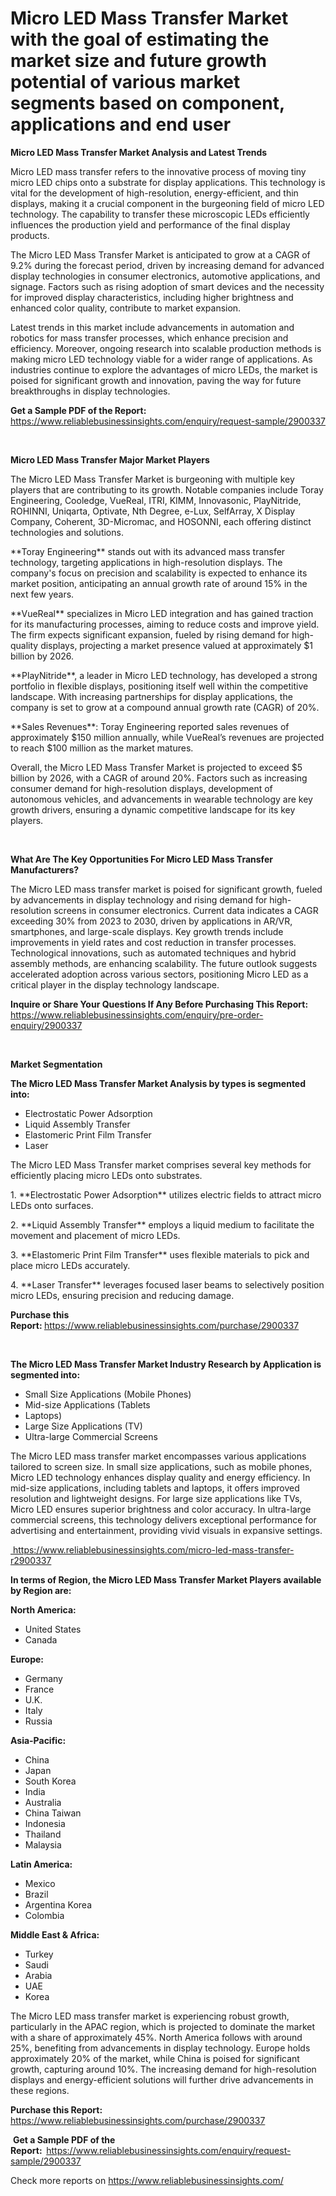 <p><h1>Micro LED Mass Transfer Market with the goal of estimating the market size and future growth potential of various market segments based on component, applications and end user</h1></p><p><strong>Micro LED Mass Transfer Market Analysis and Latest Trends</strong></p>
<p><p>Micro LED mass transfer refers to the innovative process of moving tiny micro LED chips onto a substrate for display applications. This technology is vital for the development of high-resolution, energy-efficient, and thin displays, making it a crucial component in the burgeoning field of micro LED technology. The capability to transfer these microscopic LEDs efficiently influences the production yield and performance of the final display products.</p><p>The Micro LED Mass Transfer Market is anticipated to grow at a CAGR of 9.2% during the forecast period, driven by increasing demand for advanced display technologies in consumer electronics, automotive applications, and signage. Factors such as rising adoption of smart devices and the necessity for improved display characteristics, including higher brightness and enhanced color quality, contribute to market expansion. </p><p>Latest trends in this market include advancements in automation and robotics for mass transfer processes, which enhance precision and efficiency. Moreover, ongoing research into scalable production methods is making micro LED technology viable for a wider range of applications. As industries continue to explore the advantages of micro LEDs, the market is poised for significant growth and innovation, paving the way for future breakthroughs in display technologies.</p></p>
<p><strong>Get a Sample PDF of the Report:&nbsp;</strong> <a href="https://www.reliablebusinessinsights.com/enquiry/request-sample/2900337?utm_campaign=2278&utm_medium=2&utm_source=Github&utm_content=ia&utm_term=16032025&utm_id=micro-led-mass-transfer">https://www.reliablebusinessinsights.com/enquiry/request-sample/2900337</a></p>
<p>&nbsp;</p>
<p><strong>Micro LED Mass Transfer Major Market Players</strong></p>
<p><p>The Micro LED Mass Transfer Market is burgeoning with multiple key players that are contributing to its growth. Notable companies include Toray Engineering, Cooledge, VueReal, ITRI, KIMM, Innovasonic, PlayNitride, ROHINNI, Uniqarta, Optivate, Nth Degree, e-Lux, SelfArray, X Display Company, Coherent, 3D-Micromac, and HOSONNI, each offering distinct technologies and solutions.</p><p>**Toray Engineering** stands out with its advanced mass transfer technology, targeting applications in high-resolution displays. The company's focus on precision and scalability is expected to enhance its market position, anticipating an annual growth rate of around 15% in the next few years.</p><p>**VueReal** specializes in Micro LED integration and has gained traction for its manufacturing processes, aiming to reduce costs and improve yield. The firm expects significant expansion, fueled by rising demand for high-quality displays, projecting a market presence valued at approximately $1 billion by 2026.</p><p>**PlayNitride**, a leader in Micro LED technology, has developed a strong portfolio in flexible displays, positioning itself well within the competitive landscape. With increasing partnerships for display applications, the company is set to grow at a compound annual growth rate (CAGR) of 20%.</p><p>**Sales Revenues**: Toray Engineering reported sales revenues of approximately $150 million annually, while VueReal’s revenues are projected to reach $100 million as the market matures. </p><p>Overall, the Micro LED Mass Transfer Market is projected to exceed $5 billion by 2026, with a CAGR of around 20%. Factors such as increasing consumer demand for high-resolution displays, development of autonomous vehicles, and advancements in wearable technology are key growth drivers, ensuring a dynamic competitive landscape for its key players.</p></p>
<p>&nbsp;</p>
<p><strong>What Are The Key Opportunities For Micro LED Mass Transfer Manufacturers?</strong></p>
<p><p>The Micro LED mass transfer market is poised for significant growth, fueled by advancements in display technology and rising demand for high-resolution screens in consumer electronics. Current data indicates a CAGR exceeding 30% from 2023 to 2030, driven by applications in AR/VR, smartphones, and large-scale displays. Key growth trends include improvements in yield rates and cost reduction in transfer processes. Technological innovations, such as automated techniques and hybrid assembly methods, are enhancing scalability. The future outlook suggests accelerated adoption across various sectors, positioning Micro LED as a critical player in the display technology landscape.</p></p>
<p><strong>Inquire or Share Your Questions If Any Before Purchasing This Report:</strong> <a href="https://www.reliablebusinessinsights.com/enquiry/pre-order-enquiry/2900337?utm_campaign=2278&utm_medium=2&utm_source=Github&utm_content=ia&utm_term=16032025&utm_id=micro-led-mass-transfer">https://www.reliablebusinessinsights.com/enquiry/pre-order-enquiry/2900337</a></p>
<p>&nbsp;</p>
<p><strong>Market Segmentation</strong></p>
<p><strong>The Micro LED Mass Transfer Market Analysis by types is segmented into:</strong></p>
<p><ul><li>Electrostatic Power Adsorption</li><li>Liquid Assembly Transfer</li><li>Elastomeric Print Film Transfer</li><li>Laser</li></ul></p>
<p><p>The Micro LED Mass Transfer market comprises several key methods for efficiently placing micro LEDs onto substrates. </p><p>1. **Electrostatic Power Adsorption** utilizes electric fields to attract micro LEDs onto surfaces. </p><p>2. **Liquid Assembly Transfer** employs a liquid medium to facilitate the movement and placement of micro LEDs. </p><p>3. **Elastomeric Print Film Transfer** uses flexible materials to pick and place micro LEDs accurately. </p><p>4. **Laser Transfer** leverages focused laser beams to selectively position micro LEDs, ensuring precision and reducing damage.</p></p>
<p><strong>Purchase this Report:&nbsp;</strong><a href="https://www.reliablebusinessinsights.com/purchase/2900337?utm_campaign=2278&utm_medium=2&utm_source=Github&utm_content=ia&utm_term=16032025&utm_id=micro-led-mass-transfer">https://www.reliablebusinessinsights.com/purchase/2900337</a></p>
<p>&nbsp;</p>
<p><strong>The Micro LED Mass Transfer Market Industry Research by Application is segmented into:</strong></p>
<p><ul><li>Small Size Applications (Mobile Phones)</li><li>Mid-size Applications (Tablets</li><li>Laptops)</li><li>Large Size Applications (TV)</li><li>Ultra-large Commercial Screens</li></ul></p>
<p><p>The Micro LED mass transfer market encompasses various applications tailored to screen size. In small size applications, such as mobile phones, Micro LED technology enhances display quality and energy efficiency. In mid-size applications, including tablets and laptops, it offers improved resolution and lightweight designs. For large size applications like TVs, Micro LED ensures superior brightness and color accuracy. In ultra-large commercial screens, this technology delivers exceptional performance for advertising and entertainment, providing vivid visuals in expansive settings.</p></p>
<p><a href="https://www.reliablebusinessinsights.com/micro-led-mass-transfer-r2900337?utm_campaign=2278&utm_medium=2&utm_source=Github&utm_content=ia&utm_term=16032025&utm_id=micro-led-mass-transfer">&nbsp;https://www.reliablebusinessinsights.com/micro-led-mass-transfer-r2900337</a></p>
<p><strong>In terms of Region, the Micro LED Mass Transfer Market Players available by Region are:</strong></p>
<p>
    <p> <strong> North America: </strong>
        <ul>
            <li>United States</li>
            <li>Canada</li>
        </ul>
        </p> 
    <p> <strong> Europe: </strong>
        <ul>
            <li>Germany</li>
            <li>France</li>
            <li>U.K.</li>
            <li>Italy</li>
            <li>Russia</li>
        </ul>
        </p> 
    <p> <strong> Asia-Pacific: </strong>
        <ul>
            <li>China</li>
            <li>Japan</li>
            <li>South Korea</li>
            <li>India</li>
            <li>Australia</li>
            <li>China Taiwan</li>
            <li>Indonesia</li>
            <li>Thailand</li>
            <li>Malaysia</li>
        </ul>
        </p> 
    <p> <strong> Latin America: </strong>
        <ul>
            <li>Mexico</li>
            <li>Brazil</li>
            <li>Argentina Korea</li>
            <li>Colombia</li>
        </ul>
        </p> 
    <p> <strong> Middle East & Africa: </strong>
        <ul>
            <li>Turkey</li>
            <li>Saudi</li>
            <li>Arabia</li>
            <li>UAE</li>
            <li>Korea</li>
        </ul>
    </p>
    </p>
<p><p>The Micro LED mass transfer market is experiencing robust growth, particularly in the APAC region, which is projected to dominate the market with a share of approximately 45%. North America follows with around 25%, benefiting from advancements in display technology. Europe holds approximately 20% of the market, while China is poised for significant growth, capturing around 10%. The increasing demand for high-resolution displays and energy-efficient solutions will further drive advancements in these regions.</p></p>
<p><strong>Purchase this Report: </strong><a href="https://www.reliablebusinessinsights.com/purchase/2900337?utm_campaign=2278&utm_medium=2&utm_source=Github&utm_content=ia&utm_term=16032025&utm_id=micro-led-mass-transfer">https://www.reliablebusinessinsights.com/purchase/2900337</a></p>
<p>&nbsp;<strong>Get a Sample PDF of the Report:&nbsp;&nbsp;</strong><a href="https://www.reliablebusinessinsights.com/enquiry/request-sample/2900337?utm_campaign=2278&utm_medium=2&utm_source=Github&utm_content=ia&utm_term=16032025&utm_id=micro-led-mass-transfer">https://www.reliablebusinessinsights.com/enquiry/request-sample/2900337</a></p>
<p><strong></strong></p>
<p>Check more reports on <a href="https://www.reliablebusinessinsights.com/?utm_campaign=2278&utm_medium=2&utm_source=Github&utm_content=ia&utm_term=16032025&utm_id=micro-led-mass-transfer">https://www.reliablebusinessinsights.com/</a></p>